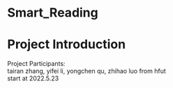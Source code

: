 # Smart_Reading 
# Project Introduction
Project Participants:  
tairan zhang, yifei li, yongchen qu, zhihao luo from hfut  
start at 2022.5.23  


